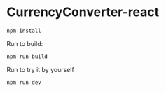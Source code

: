 # CurrencyConverter-react
```
npm install
```
Run to build:
```
npm run build
```
Run to try it by yourself
```
npm run dev
```
